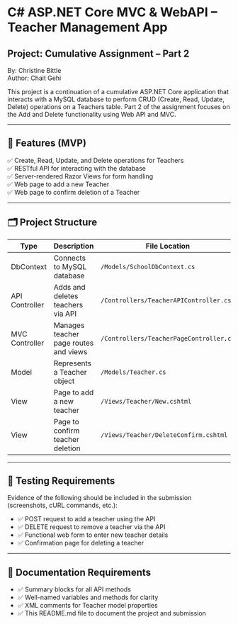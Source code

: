 # C# ASP.NET Core MVC & WebAPI – Teacher Management App

## Project: Cumulative Assignment – Part 2  
By: Christine Bittle  
Author: Chait Gehi

This project is a continuation of a cumulative ASP.NET Core application that interacts with a MySQL database to perform CRUD (Create, Read, Update, Delete) operations on a Teachers table. Part 2 of the assignment focuses on the Add and Delete functionality using Web API and MVC.

---

## 📌 Features (MVP)

✅ Create, Read, Update, and Delete operations for Teachers  
✅ RESTful API for interacting with the database  
✅ Server-rendered Razor Views for form handling  
✅ Web page to add a new Teacher  
✅ Web page to confirm deletion of a Teacher

---

## 🗂 Project Structure

| Type       | Description                                    | File Location                           |
|------------|------------------------------------------------|------------------------------------------|
| DbContext  | Connects to MySQL database                     | `/Models/SchoolDbContext.cs`            |
| API Controller | Adds and deletes teachers via API            | `/Controllers/TeacherAPIController.cs`  |
| MVC Controller | Manages teacher page routes and views        | `/Controllers/TeacherPageController.cs` |
| Model      | Represents a Teacher object                    | `/Models/Teacher.cs`                    |
| View       | Page to add a new teacher                      | `/Views/Teacher/New.cshtml`             |
| View       | Page to confirm teacher deletion               | `/Views/Teacher/DeleteConfirm.cshtml`   |

---

## 🧪 Testing Requirements

Evidence of the following should be included in the submission (screenshots, cURL commands, etc.):

- ✅ POST request to add a teacher using the API
- ✅ DELETE request to remove a teacher via the API
- ✅ Functional web form to enter new teacher details
- ✅ Confirmation page for deleting a teacher

---

## 📝 Documentation Requirements

- ✅ Summary blocks for all API methods
- ✅ Well-named variables and methods for clarity
- ✅ XML comments for Teacher model properties
- ✅ This README.md file to document the project and submission
